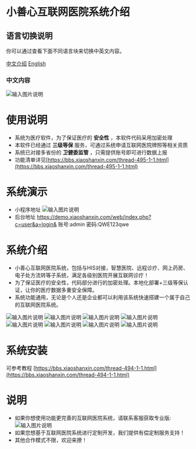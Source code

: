 # 小善心互联网医院系统介绍

## 语言切换说明
你可以通过查看下面不同语言块来切换中英文内容。

[中文介绍](https://github.com/chengshixian/xiaoshanxin)
[English](https://github.com/chengshixian/xiaoshanxin/blob/main/README.en.md)
### 中文内容
![输入图片说明](https://img.xiaoshanxin.com/images/gitee/jieshao.png)
# 使用说明
- 系统为医疗软件，为了保证医疗的 **安全性** ，本软件代码采用加密处理
- 本软件已经通过 **三级等保** 服务，可通过系统申请互联网医院牌照等相关资质
- 系统已对接多省份的 **卫健委监管** ，只需提供账号即可进行数据上报
- 功能清单详见[https://bbs.xiaoshanxin.com/thread-495-1-1.html](https://bbs.xiaoshanxin.com/thread-495-1-1.html)
# 系统演示
- 小程序地址
![输入图片说明](https://img.xiaoshanxin.com/images/gitee/tiyan.jpg)
- 后台地址
https://demo.xiaoshanxin.com/web/index.php?c=user&a=login&
账号:admin 密码:QWE123qwe
# 系统介绍

- 小善心互联网医院系统，包括与HIS对接，智慧医院、远程诊疗、网上药房、电子处方流转等子系统，满足各级别医院开展互联网诊疗！
- 为了保证医疗的安全性，代码部分进行的加密处理。本地化部署+三级等保认证，让你的医疗数据多重安全保障。
- 系统功能通用，无论是个人还是企业都可以利用该系统快速搭建一个属于自己的互联网医院系统。


![输入图片说明](https://img.xiaoshanxin.com/images/gitee/1.png)
![输入图片说明](https://img.xiaoshanxin.com/images/gitee/2.png)
![输入图片说明](https://img.xiaoshanxin.com/images/gitee/3.png)
![输入图片说明](https://img.xiaoshanxin.com/images/gitee/4.png)
![输入图片说明](https://img.xiaoshanxin.com/images/gitee/5.png)
![输入图片说明](https://img.xiaoshanxin.com/images/gitee/6.png)
![输入图片说明](https://img.xiaoshanxin.com/images/gitee/7.png)
![输入图片说明](https://img.xiaoshanxin.com/images/gitee/8.png)
# 系统安装
可参考教程
[https://bbs.xiaoshanxin.com/thread-494-1-1.html](https://bbs.xiaoshanxin.com/thread-494-1-1.html)
# 说明

- 如果你想使用功能更完善的互联网医院系统，请联系客服获取专业版: 
![输入图片说明](https://img.xiaoshanxin.com/images/xsx.jpg)
- 如果您想基于互联网医院系统进行定制开发，我们提供有偿定制服务支持！
- 其他合作模式不限，欢迎来撩！


